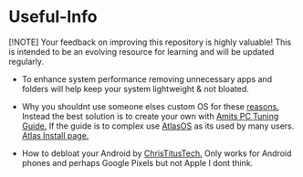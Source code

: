 # Useful-Info

[!NOTE]
Your feedback on improving this repository is highly valuable! This is intended to be an evolving resource for learning and will be updated regularly.

- To enhance system performance removing unnecessary apps and folders will help keep your system lightweight & not bloated.

- Why you shouldnt use someone elses custom OS for these [reasons.](/Dont-use-customos.md)
    Instead the best solution is to create your own with [Amits PC Tuning Guide.](https://github.com/amitxv/PC-Tuning) If the guide is to complex use [AtlasOS](https://atlasos.net) as its used by many users. [Atlas Install page.](https://docs.atlasos.net/getting-started/installation/)

- How to debloat your Android by [ChrisTitusTech.](https://youtu.be/MFbXFG2xDJI?si=MPmXAK_FOMqV2hZP) Only works for Android phones and perhaps Google Pixels but not Apple I dont think.
